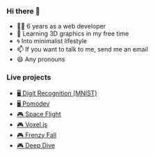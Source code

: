 ### Hi there 👋

- 🧑‍💻 6 years as a web developer
- 🌱 Learning 3D graphics in my free time
- 🌀 Into minimalist lifestyle
- 📫 If you want to talk to me, send me an email
- 😄 Any pronouns

### Live projects
- [🖥️ Digit Recognition (MNIST)](https://elloramir.github.io/MNIST)
- [🖥️ Pomodev](https://elloramir.github.io/pomodev/)
- [🎮 Space Flight](https://elloramir.github.io/plane.io/)
- [🎮 Voxel.js](https://elloramir.github.io/voxel-js/)
- [🎮 Frenzy Fall](https://elloramir.itch.io/frenzy-fall)
- [🎮 Deep Dive](https://ninja-gamess.itch.io/deep-dive)
